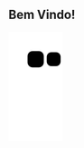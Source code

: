 ## Bem Vindo!

<div> 
  
  ![Snake animation](https://github.com/JaovitoP/JaovitoP/blob/output/github-contribution-grid-snake.svg)
  
</div>
